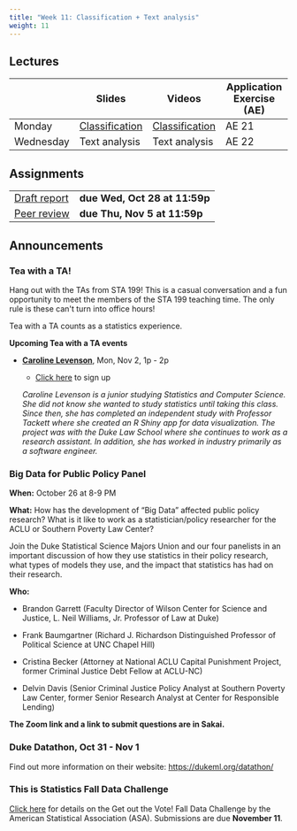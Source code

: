 ```yaml
---
title: "Week 11: Classification + Text analysis"
weight: 11
---
```


<style>
table {
font-size: 18px;
}

</style>

## Lectures

|           | Slides                   | Videos | Application Exercise (AE) |
|-----------|--------------------------|--------|--------|
| Monday    | [Classification](https://sta199-fa20-002.netlify.app/slides/21-classification.html) | [Classification](https://warpwire.duke.edu/w/67IEAA/) | AE 21 |
| Wednesday | Text analysis |Text analysis | AE 22|


<!-- ## Readings -->

<!-- |            |   | -->
<!-- |------------|---| -->
<!-- |[Introduction to Modern Statistics: 4.1 Regression with multiple predictors](https://openintro-ims.netlify.app/multi-logistic-models.html#regression-multiple-predictors)| **Required**   | -->

## Assignments

|                        |   |
|------------------------|---|
| [Draft report](https://sta199-fa20-002.netlify.app/project/#peer-feedback)| **due Wed, Oct 28 at 11:59p** |
| [Peer review](https://sta199-fa20-002.netlify.app/project/#peer-feedback)| **due Thu, Nov 5 at 11:59p** |

## Announcements

### Tea with a TA!

Hang out with the TAs from STA 199! This is a casual conversation and a fun opportunity to meet the members of the STA 199 teaching time. The only rule is these can't turn into office hours! 

Tea with a TA counts as a statistics experience.

**Upcoming Tea with a TA events**

- [**Caroline Levenson**](https://www.linkedin.com/in/carolinelevenson/), Mon, Nov 2, 1p - 2p
  - [Click here](https://forms.gle/FucAXE6bLeJVyqRY9) to sign up
  
  *Caroline Levenson is a junior studying Statistics and Computer Science. She did not know she wanted to study statistics until taking this class. Since then, she has completed an independent study with Professor Tackett where she created an R Shiny app for data visualization. The project was with the Duke Law School where she continues to work as a research assistant. In addition, she has worked in industry primarily as a software engineer.*
  
### Big Data for Public Policy Panel

**When:** October 26 at 8-9 PM

**What:** How has the development of “Big Data” affected public policy research? What is it like to work as a statistician/policy researcher for the ACLU or Southern Poverty Law Center?

Join the Duke Statistical Science Majors Union and our four panelists in an important discussion of how they use statistics in their policy research, what types of models they use, and the impact that statistics has had on their research.

**Who:**

- Brandon Garrett (Faculty Director of Wilson Center for Science and Justice, L. Neil Williams, Jr. Professor of Law at Duke)

- Frank Baumgartner (Richard J. Richardson Distinguished Professor of Political Science at UNC Chapel Hill)

- Cristina Becker (Attorney at National ACLU Capital Punishment Project, former Criminal Justice Debt Fellow at ACLU-NC)

- Delvin Davis (Senior Criminal Justice Policy Analyst at Southern Poverty Law Center, former Senior Research Analyst at Center for Responsible Lending)

**The Zoom link and a link to submit questions are in Sakai.**

### Duke Datathon, Oct 31  - Nov 1

Find out more information on their website: https://dukeml.org/datathon/

### This is Statistics Fall Data Challenge

[Click here](https://thisisstatistics.org/falldatachallenge/) for details on the Get out the Vote! Fall Data Challenge by the American Statistical Association (ASA). Submissions are due **November 11**.


